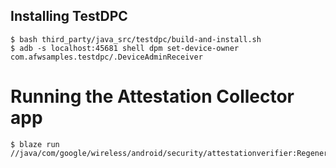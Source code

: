 ## Installing TestDPC

```shell
$ bash third_party/java_src/testdpc/build-and-install.sh
$ adb -s localhost:45681 shell dpm set-device-owner com.afwsamples.testdpc/.DeviceAdminReceiver
```

# Running the Attestation Collector app

```shell
$ blaze run //java/com/google/wireless/android/security/attestationverifier:RegenerateTestData
```
